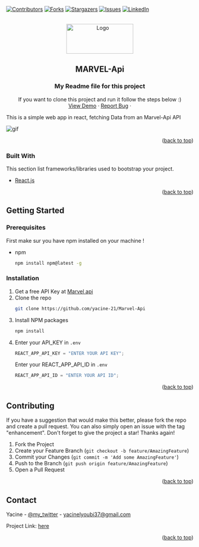 <div id="top"></div>

<!-- PROJECT SHIELDS -->
<!--
*** I'm using markdown "reference style" links for readability.
*** Reference links are enclosed in brackets [ ] instead of parentheses ( ).
*** See the bottom of this document for the declaration of the reference variables
*** for contributors-url, forks-url, etc. This is an optional, concise syntax you may use.
*** https://www.markdownguide.org/basic-syntax/#reference-style-links
-->

[![Contributors][contributors-shield]][contributors-url]
[![Forks][forks-shield]][forks-url]
[![Stargazers][stars-shield]][stars-url]
[![Issues][issues-shield]][issues-url]
[![LinkedIn][linkedin-shield]][linkedin-url]

<!-- PROJECT LOGO -->
<br />
<div align="center">
  <a href="https://github.com/yacine/Marvel-Api">
    <img src="https://upload.wikimedia.org/wikipedia/commons/thumb/b/b9/Marvel_Logo.svg/800px-Marvel_Logo.svg.png" alt="Logo" width="180" height="80">
  </a>

## MARVEL-Api

  <h3 align="center">My Readme file for this project </h3>

  <p align="center">
    If you want to clone this project and run it follow the steps below :)
    <br />
    <a href="https://react-food-list-jmpf7lvfp-yacine-21.vercel.app/">View Demo</a>
    ·
    <a href="https://github.com/yacine-21/Marvel-Api/issues">Report Bug</a>
    ·
  </p>
</div>

This is a simple web app in react, fetching Data from an Marvel-Api API

<img  src = "https://acegif.com/wp-content/gifs/gif-marvel-53.gif" alt='gif'/>

<p align="right">(<a href="#top">back to top</a>)</p>

### Built With

This section list frameworks/libraries used to bootstrap your project.

- [React.js](https://reactjs.org/)

<p align="right">(<a href="#top">back to top</a>)</p>

<!-- GETTING STARTED -->

## Getting Started

### Prerequisites

First make sur you have npm installed on your machine !

- npm
  ```sh
  npm install npm@latest -g
  ```

### Installation

1. Get a free API Key at [Marvel api](https://developer.marvel.com/)
2. Clone the repo
   ```sh
   git clone https://github.com/yacine-21/Marvel-Api
   ```
3. Install NPM packages
   ```sh
   npm install
   ```
4. Enter your API_KEY in
   `.env`
   ```js
   REACT_APP_API_KEY = "ENTER YOUR API KEY";
   ```
   Enter your REACT_APP_API_ID in
   `.env`
   ```js
   REACT_APP_API_ID = "ENTER YOUR API ID";
   ```

<p align="right">(<a href="#top">back to top</a>)</p>

<!-- CONTRIBUTING -->

## Contributing

If you have a suggestion that would make this better, please fork the repo and create a pull request. You can also simply open an issue with the tag "enhancement".
Don't forget to give the project a star! Thanks again!

1. Fork the Project
2. Create your Feature Branch (`git checkout -b feature/AmazingFeature`)
3. Commit your Changes (`git commit -m 'Add some AmazingFeature'`)
4. Push to the Branch (`git push origin feature/AmazingFeature`)
5. Open a Pull Request

<p align="right">(<a href="#top">back to top</a>)</p>

<!-- CONTACT -->

## Contact

Yacine - [@my_twitter](https://twitter.com/Yacine_D_21) - yacinelyoubi37@gmail.com

Project Link: [here](https://react-food-list-jmpf7lvfp-yacine-21.vercel.app/)

<p align="right">(<a href="#top">back to top</a>)</p>

<!-- MARKDOWN LINKS & IMAGES -->
<!-- https://www.markdownguide.org/basic-syntax/#reference-style-links -->

[contributors-shield]: https://img.shields.io/github/contributors/yacine-21/Marvel-Api.svg?style=for-the-badge
[contributors-url]: https://github.com/yacine-21/Marvel-Api/graphs/contributors
[forks-shield]: https://img.shields.io/github/forks/yacine-21/Marvel-Api.svg?style=for-the-badge
[forks-url]: https://github.com/yacine-21/Marvel-Api/network/members
[stars-shield]: https://img.shields.io/github/stars/yacine-21/Marvel-Api.svg?style=for-the-badge
[stars-url]: https://github.com/yacine-21/Marvel-Api/stargazers
[issues-shield]: https://img.shields.io/github/issues/yacine-21/Marvel-Api.svg?style=for-the-badge
[issues-url]: https://github.com/yacine-21/Marvel-Api/issues
[linkedin-shield]: https://img.shields.io/badge/-LinkedIn-black.svg?style=for-the-badge&logo=linkedin&colorB=555
[linkedin-url]: https://www.linkedin.com/in/yacine-lyoubi/
